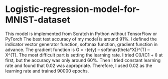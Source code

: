 # Logistic-regression-model-for-MNIST-dataset
This model is implemented from Scratch in Python without TensorFlow or PyTorch
The best test accuracy of my model is around 91%. I defined the indicator vector
generator function, softmax function, gradient function in advance. The gradient
function is G = -(e(y) – softmax(theta*X))^(T) – X^(T). The most difficult part is
setting the learning rate. I tried C0/(C1 + l) at first, but the accuracy was only
around 60%. Then I tried constant learning rate and found that 0.02 was
appropriate. Therefore, I used 0.02 as the learning rate and trained 90000
epochs.
